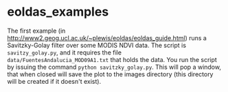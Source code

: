 eoldas_examples
===============

The first example (in http://www2.geog.ucl.ac.uk/~plewis/eoldas/eoldas_guide.html) runs a Savitzky-Golay filter over some MODIS NDVI data. The script is ``savitzy_golay.py``, and it requires the file ``data/FuentesAndalucia_MOD09A1.txt`` that holds the data. You run the script by issuing the command ``python savitzky_golay.py``. This will pop a window, that when closed will save the plot to the images directory (this directory will be created if it doesn't exist).
